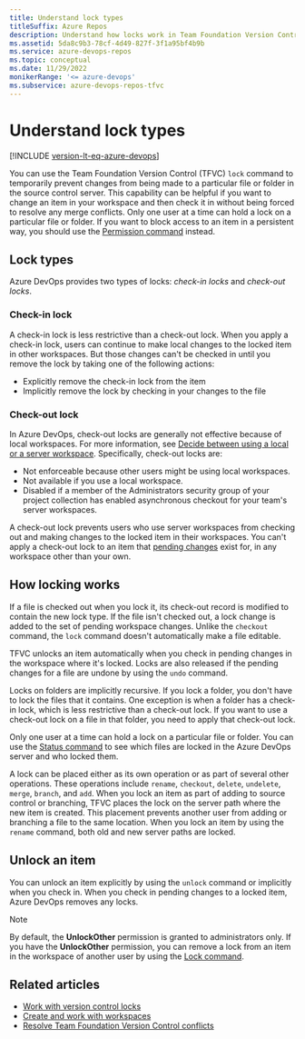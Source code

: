 ```yaml
---
title: Understand lock types
titleSuffix: Azure Repos
description: Understand how locks work in Team Foundation Version Control. See the difference between check-in locks and check-out locks.
ms.assetid: 5da8c9b3-78cf-4d49-827f-3f1a95bf4b9b
ms.service: azure-devops-repos
ms.topic: conceptual
ms.date: 11/29/2022
monikerRange: '<= azure-devops'
ms.subservice: azure-devops-repos-tfvc
---
```



# Understand lock types

[!INCLUDE [version-lt-eq-azure-devops](../../includes/version-lt-eq-azure-devops.md)]

You can use the Team Foundation Version Control (TFVC) `lock` command to temporarily prevent changes from being made to a particular file or folder in the source control server. This capability can be helpful if you want to change an item in your workspace and then check it in without being forced to resolve any merge conflicts. Only one user at a time can hold a lock on a particular file or folder. If you want to block access to an item in a persistent way, you should use the [Permission command](permission-command.md) instead.

## Lock types

Azure DevOps provides two types of locks: *check-in locks* and *check-out locks*.

### Check-in lock

A check-in lock is less restrictive than a check-out lock. When you apply a check-in lock, users can continue to make local changes to the locked item in other workspaces. But those changes can't be checked in until you remove the lock by taking one of the following actions:

- Explicitly remove the check-in lock from the item
- Implicitly remove the lock by checking in your changes to the file

### Check-out lock

In Azure DevOps, check-out locks are generally not effective because of local workspaces. For more information, see [Decide between using a local or a server workspace](decide-between-using-local-server-workspace.md). Specifically, check-out locks are:

-   Not enforceable because other users might be using local workspaces.
-   Not available if you use a local workspace.
-   Disabled if a member of the Administrators security group of your project collection has enabled asynchronous checkout for your team's server workspaces.

A check-out lock prevents users who use server workspaces from checking out and making changes to the locked item in their workspaces. You can't apply a check-out lock to an item that [pending changes](develop-code-manage-pending-changes.md) exist for, in any workspace other than your own.

## How locking works

If a file is checked out when you lock it, its check-out record is modified to contain the new lock type. If the file isn't checked out, a lock change is added to the set of pending workspace changes. Unlike the `checkout` command, the `lock` command doesn't automatically make a file editable.

TFVC unlocks an item automatically when you check in pending changes in the workspace where it's locked. Locks are also released if the pending changes for a file are undone by using the `undo` command.

Locks on folders are implicitly recursive. If you lock a folder, you don't have to lock the files that it contains. One exception is when a folder has a check-in lock, which is less restrictive than a check-out lock. If you want to use a check-out lock on a file in that folder, you need to apply that check-out lock.

Only one user at a time can hold a lock on a particular file or folder. You can use the [Status command](status-command.md) to see which files are locked in the Azure DevOps server and who locked them.

A lock can be placed either as its own operation or as part of several other operations. These operations include `rename`, `checkout`, `delete`, `undelete`, `merge`, `branch`, and `add`. When you lock an item as part of adding to source control or branching, TFVC places the lock on the server path where the new item is created. This placement prevents another user from adding or branching a file to the same location. When you lock an item by using the `rename` command, both old and new server paths are locked.

## Unlock an item

You can unlock an item explicitly by using the `unlock` command or implicitly when you check in. When you check in pending changes to a locked item, Azure DevOps removes any locks.

> [!NOTE]
> By default, the **UnlockOther** permission is granted to administrators only. If you have the **UnlockOther** permission, you can remove a lock from an item in the workspace of another user by using the [Lock command](lock-command.md).

## Related articles

-  [Work with version control locks](work-version-control-locks.md) 
-  [Create and work with workspaces](create-work-workspaces.md) 
-  [Resolve Team Foundation Version Control conflicts](resolve-team-foundation-version-control-conflicts.md) 
